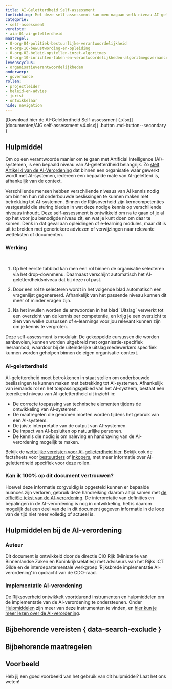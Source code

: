 ```yaml
---
title: AI-Geletterdheid Self-assessment
toelichting: Met deze self-assessment kan men nagaan welk niveau AI-geletterdheid nodig is, en wat men kan doen om daar te komen.
categorie:
- self-assessment
vereiste:
- aia-01-ai-geletterdheid
maatregel:
- 0-org-04-politiek-bestuurlijke-verantwoordelijkheid
- 0-org-16-bewustwording-en-opleiding
- 0-org-02-beleid-opstellen-inzet-algoritmes
- 0-org-10-inrichten-taken-en-verantwoordelijkheden-algoritmegovernance
levenscyclus:
- organisatieverantwoordelijkheden
onderwerp:
- governance
rollen:
- projectleider
- beleid-en-advies
- jurist
- ontwikkelaar
hide: navigation
---
```


<!-- tags -->

[Download hier de AI-Geletterdheid Self-assessment (.xlsx)](documenten/AIG self-assessment v4.xlsx){ .button .md-button--secondary }

## Hulpmiddel
Om op een verantwoorde manier om te gaan met Artificial Intelligence (AI)-systemen, is een bepaald niveau van AI-geletterdheid belangrijk. Zo [stelt Artikel 4 van de AI-Verordening](wettelijke-vereisten-AI-geletterdheid.md) dat binnen een organisatie waar gewerkt wordt met AI-systemen, iedereen een bepaalde mate van AI-geletterd is, afhankelijk van de context. 

Verschillende mensen hebben verschillende niveaus van AI kennis nodig om binnen hun rol onderbouwde beslissingen te kunnen maken met betrekking tot AI-systemen. 
Binnen de Rijksoverheid zijn kerncompetenties vastgesteld die sturing bieden in wat deze nodige kennis op verschillende niveaus inhoudt. 
Deze self-assessment is ontwikkeld om na te gaan of je al op het voor jou benodigde niveau zit, en wat je kunt doen om daar te komen. 
Denk in dat geval aan opleidingen of e-learning modules, maar dit is uit te breiden met generiekere adviezen of verwijzingen naar relevante wetteksten of documenten.

### Werking
 
1. Op het eerste tabblad kan men een rol binnen de organisatie selecteren via het drop-downmenu. Daarnaast verschijnt automatisch het AI-geletterdheidsniveau dat bij deze rol past.

2. Door een rol te selecteren wordt in het volgende blad automatisch een vragenlijst gegenereerd. Afhankelijk van het passende niveau kunnen dit meer of minder vragen zijn. 

3. Na het invullen worden de antwoorden in het blad ´Uitslag´ verwerkt tot een overzicht van de kennis per competentie, en krijg je een overzicht te zien van welke cursussen of e-learnings voor jou relevant kunnen zijn om je kennis te vergroten.

Deze self-assessment is modulair. De gekoppelde cursussen die worden aanbevolen, kunnen worden uitgebreid met organisatie-specifiek leeraanbod, waardoor bij de uiteindelijke uitslag medewerkers specifiek kunnen worden geholpen binnen de eigen organisatie-context.


### AI-geletterdheid
Al-geletterdheid moet betrokkenen in staat stellen om onderbouwde beslissingen te kunnen maken met betrekking tot Al-systemen. 
Afhankelijk van iemands rol en het toepassingsgebied van het Al-systeem, bestaat een toereikend niveau van Al-geletterdheid uit inzicht in:

- De correcte toepassing van technische elementen tijdens de ontwikkeling van Al-systemen.
- De maatregelen die genomen moeten worden tijdens het gebruik van een Al-systeem.
- De juiste interpretatie van de output van Al-systemen.
- De impact van Al-besluiten op natuurlijke personen.
- De kennis die nodig is om naleving en handhaving van de Al-verordening mogelijk te maken.

Bekijk de [wettelijke vereisten voor AI-gelleterdheid hier](wettelijke-vereisten-AI-geletterdheid.md). 
Bekijk ook de factsheets voor [bestuurders](factsheet-AI-geletterdheid-bestuurders.md) of [inkopers](factsheet-AI-geletterdheid-inkopers.md), met meer informatie over AI-geletterdheid specifiek voor deze rollen.

### Kan ik 100% op dit document vertrouwen?
Hoewel deze informatie zorgvuldig is opgesteld kunnen er bepaalde nuances zijn verloren, gebruik deze handreiking daarom altijd samen met [de officiële tekst van de AI-verordening](https://eur-lex.europa.eu/legal-content/NL/TXT/?uri=CELEX:32024R1689).
De interpretatie van definities en bepalingen in de AI-verordening is nog in ontwikkeling, het is daarom mogelijk dat een deel van de in dit document gegeven informatie in de loop van de tijd niet meer volledig of actueel is.

## Hulpmiddelen bij de AI-verordening

### Auteur
Dit document is ontwikkeld door de directie CIO Rijk (Ministerie van Binnenlandse Zaken en Koninkrijksrelaties) met adviseurs van het Rijks ICT Gilde en de interdepartementale werkgroep ‘Rijksbrede implementatie AI-verordening’ in opdracht van de CDO-raad.

### Implementatie AI-verordening
De Rijksoverheid ontwikkelt voortdurend instrumenten en hulpmiddelen om de implementatie van de AI-verordening te ondersteunen. Onder [Hulpmiddelen](index.md) zijn meer van deze instrumenten te vinden, en [hier kun je meer lezen over de AI-verordening](../../ai-verordening/index.md).

## Bijbehorende vereisten { data-search-exclude }

<!-- list_vereisten_on_maatregelen_page -->

## Bijbehorende maatregelen

<!-- list_maatregelen_on_hulpmiddelen_page -->

## Voorbeeld

Heb jij een goed voorbeeld van het gebruik van dit hulpmiddel? Laat het ons weten!
